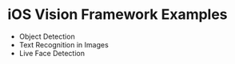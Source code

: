# iOS Vision Framework Examples

- Object Detection
- Text Recognition in Images
- Live Face Detection
